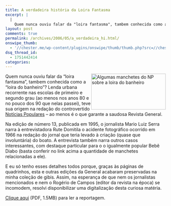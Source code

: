 ```yaml
---
title: A verdadeira história da Loira Fantasma
excerpt: |
  |
    Quem nunca ouviu falar da "loira fantasma", tambem conhecida como a "loira do banheiro"? Lenda urbana recorrente nas escolas de primeiro e segundo grau (ao menos nos anos 80 e no pouco dos 90 que nelas passei), teve sua origem...
layout: post
comments: true
permalink: /archives/2006/05/a_verdadeira_hi.html/
onswipe_thumb:
  - '//chester.me/wp-content/plugins/onswipe/thumb/thumb.php?src=//chester.me/archives/img/loirafantasma.jpg&amp;w=600&amp;h=800&amp;zc=1&amp;q=75&amp;f=0'
dsq_thread_id:
  - 1751442414
categories:
---
```

<img title="Algumas manchetes do NP sobre a loira do banheiro" src="//chester.me/archives/img/loirafantasma.jpg" width="234" height="113" align="right" style="margin-left:2px" />Quem nunca ouviu falar da &#8220;loira fantasma&#8221;, tambem conhecida como a &#8220;loira do banheiro&#8221;? Lenda urbana recorrente nas escolas de primeiro e segundo grau (ao menos nos anos 80 e no pouco dos 90 que nelas passei), teve sua origem na redação do controvertido [Notícias Populares][1] &#8211; ao menos é o que garante a saudosa Revista General.

Na edição de número 13, publicada em 1995, o jornalista Mario Luiz Serra narra à entrevistadora Rute Domitila o acidente fotográfico ocorrido em 1966 na redação do jornal que teria levado à criação (quase que involuntária) do boato. A entrevista também narra outros casos interessantes, com destaque particular para o o igualmente popular Bebê Diabo (basta conferir no link acima a quantidade de manchetes relacionadas a ele).

E eu só tenho esses detalhes todos porque, graças às páginas de quadrinhos, esta e outras edições da General acabaram preservadas na minha coleção de gibis. Assim, na esperança de que nem os jornalistas mencionados e nem o Rogério de Campos (editor da revista na época) se incomodem, resolvi disponibilizar uma digitalização desta curiosa matéria.

[Clique aqui][2] (PDF, 1.5MB) para ler a reportagem.

 [1]: http://www.orkut.com/Community.aspx?cmm=116414
 [2]: //chester.me/archives/img/loira_fantasma.pdf
